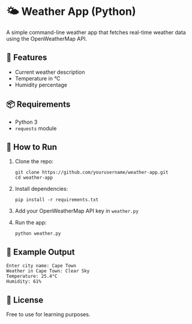 # 🌤️ Weather App (Python)

A simple command-line weather app that fetches real-time weather data using the OpenWeatherMap API.

## 🔧 Features
- Current weather description
- Temperature in °C
- Humidity percentage

## 📦 Requirements
- Python 3
- `requests` module

## 🚀 How to Run

1. Clone the repo:
   ```
   git clone https://github.com/yourusername/weather-app.git
   cd weather-app
   ```

2. Install dependencies:
   ```
   pip install -r requirements.txt
   ```

3. Add your OpenWeatherMap API key in `weather.py`

4. Run the app:
   ```
   python weather.py
   ```

## 📌 Example Output
```
Enter city name: Cape Town
Weather in Cape Town: Clear Sky
Temperature: 25.4°C
Humidity: 61%
```

## 🧠 License
Free to use for learning purposes.
